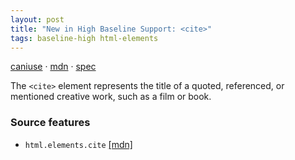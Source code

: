 ```yaml
---
layout: post
title: "New in High Baseline Support: <cite>"
tags: baseline-high html-elements
---
```


[caniuse](https://caniuse.com/?search=cite) · [mdn](https://developer.mozilla.org/en-US/search?q=<cite>) · [spec](https://html.spec.whatwg.org/multipage/text-level-semantics.html#the-cite-element)

The `<cite>` element represents the title of a quoted, referenced, or mentioned creative work, such as a film or book.

### Source features

- ``html.elements.cite`` [[mdn]](https://developer.mozilla.org/en-US/search?q=html.elements.cite)
